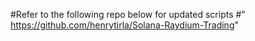 #Refer to the following repo below for updated scripts
#" https://github.com/henrytirla/Solana-Raydium-Trading"
